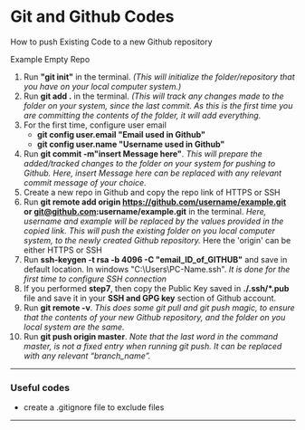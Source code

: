 # Git and Github Codes
How to push Existing Code to a new Github repository

Example Empty Repo
1. Run **"git init"** in the terminal. *(This will initialize the folder/repository that you have on your local computer system.)*
2. Run **git add .** in the terminal. *(This will track any changes made to the folder on your system, since the last commit. As this is the first time you are committing the contents of the folder, it will add everything.*
3. For the first time, configure user email
    - **git config user.email "Email used in Github"**
    - **git config user.name "Username used in Github"**
4. Run **git commit -m"insert Message here"**. *This will prepare the added/tracked changes to the folder on your system for pushing to Github. Here, insert Message here can be replaced with any relevant commit message of your choice.*
5. Create a new repo in Github and copy the repo link of HTTPS or SSH
6. Run **git remote add origin https://github.com/username/example.git or git@github.com:username/example.git** in the terminal. *Here, username and example will be replaced by the values provided in the copied link. This will push the existing folder on you local computer system, to the newly created Github repository.*
Here the 'origin' can be either HTTPS or SSH
7. Run **ssh-keygen -t rsa -b 4096 -C "email_ID_of_GITHUB"** and save in default location. In windows "C:\Users\PC-Name\.ssh". *It is done for the first time to configure SSH connection*
8. If you performed **step7**, then copy the Public Key saved in **./.ssh/*.pub** file and save it in your **SSH and GPG key** section of Github account.
9. Run **git remote -v**. *This does some git pull and git push magic, to ensure that the contents of your new Github repository, and the folder on you local system are the same.*
10. Run **git push origin master**. *Note that the last word in the command master, is not a fixed entry when running git push. It can be replaced with any relevant “branch_name”.*
---------------------------------------------------
### Useful codes
- create a .gitignore file to exclude files
--------------------------
